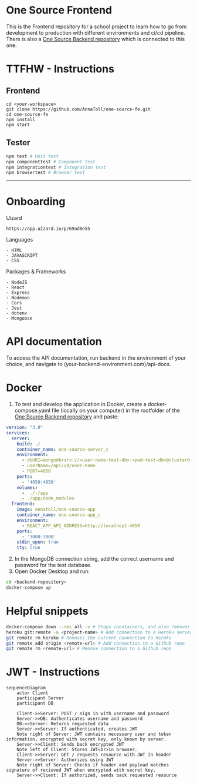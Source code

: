 # One Source Frontend

This is the Frontend repository for a school project to learn how to go from development to production with different environments and ci/cd pipeline. There is also a [One Source Backend repository](https://github.com/nillali/heroku-test) which is connected to this one.

# TTFHW - Instructions

## Frontend
```
cd <your-workspace>  
git clone https://github.com/AnnaToll/one-source-fe.git    
cd one-source-fe  
npm install
npm start  
``` 
## Tester  
```bash
npm test # Unit test  
npm componenttest # Component test  
npm integrationtest # Integration test  
npm browsertest # Browser test
``` 

***

# Onboarding
Uizard
```
https://app.uizard.io/p/69ad0e55
```

Languages
```
- HTML
- JAVASCRIPT
- CSS
```

Packages & Frameworks
```
- NodeJS
- React
- Express  
- Nodemon  
- Cors
- Jest
- dotenv
- Mongoose
```
# API documentation
To access the API documentation, run backend in the environment of your choice, and navigate to (your-backend-environment.com)/api-docs.
# Docker
1. To test and develop the application in Docker, create a docker-compose.yaml file (locally on your computer) in the rootfolder of the [One Source Backend repository](https://github.com/nillali/heroku-test) and paste: 
```yaml
version: "3.8"
services:
  server:
    build: ./
    container_name: one-source-server_c
    environment:
      - dbURI=mongodb+srv://<user-name-test-db>:<pwd-test-db>@cluster0.wtkif.mongodb.net/OneSourceComponentTest?retryWrites=true&w=majority
      - userName=/api/v0/user-name
      - PORT=4050
    ports:
      - '4050:4050'
    volumes:
      -  ./:/app
      - ./app/node_modules
  frontend:
    image: annatoll/one-source-app
    container_name: one-source-app_c
    environment:
      - REACT_APP_API_ADDRESS=http://localhost:4050
    ports: 
      - '3000:3000'
    stdin_open: true
    tty: true  
```
2. In the MongoDB connection string, add the correct username and password for the test database.
3. Open Docker Desktop and run:
```bash
cd <backend-repository>
docker-compose up
```
# Helpful snippets
```bash
docker-compose down --rmi all -v # Stops conntainers, and also removes all containers and images in Docker created with docker-compose up
heroku git:remote -a <project-name> # Add connection to a Heroku server
git remote rm heroku # Removes the current connection to Heroku
git remote add origin <remote-url> # Add connection to a Github repo
git remote rm <remote-url> # Remove connection to a Github repo
```
# JWT - Instructions
```mermaid
sequenceDiagram
	actor Client
	participant Server
	participant DB

	Client->>Server: POST / sign in with username and password
	Server->>DB: Authenticates username and password
	DB->>Server: Returns requested data
	Server->>Server: If authenticated, creates JWT
	Note right of Server: JWT contains necessary user and token information, encrypted with secret key, only known by server.
	Server->>Client: Sends back encrypted JWT
	Note left of Client: Stores JWT<br>in browser.
	Client->>Server: GET / requests resource with JWT in header
	Server->>Server: Authorizes using JWT
	Note right of Server: Checks if header and payload matches signature of recieved JWT when encrypted with secret key.
	Server->>Client: If authorized, sends back requested resource
```
